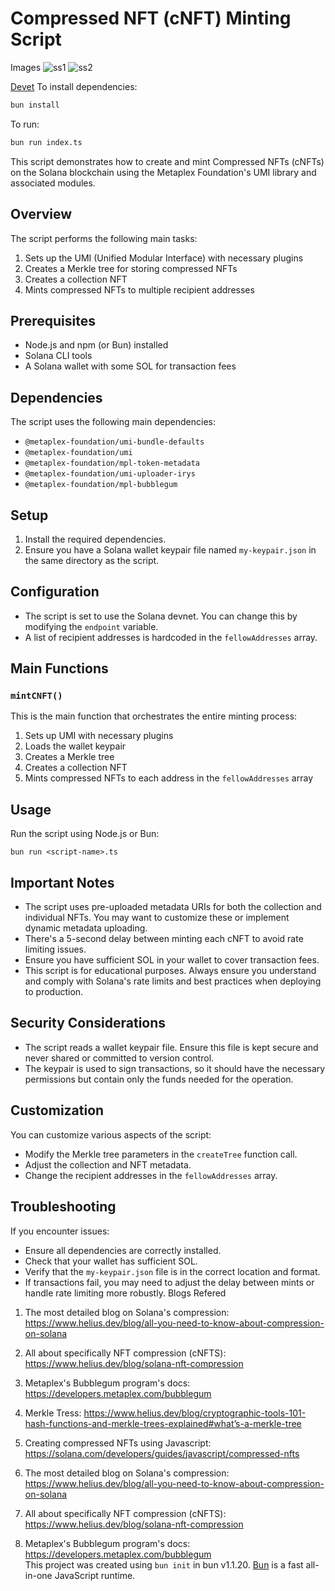 # Compressed NFT (cNFT) Minting Script

Images
![ss1]("https://github.com/4rjunc/cNFT/blob/main/src/Screenshot%202024-09-29%20at%2016.18.41.png?raw=true")
![ss2]("https://github.com/4rjunc/cNFT/blob/main/src/Screenshot%202024-09-29%20at%2016.18.50.png?raw=true")

[Devet]("https://explorer.solana.com/address/6fEXLrZ2jn9QcUQeZ3Ted3HyRhv2xo6PNCdMDzbgqUuF?cluster=devnet")
To install dependencies:

```bash
bun install
```

To run:

```bash
bun run index.ts
```

This script demonstrates how to create and mint Compressed NFTs (cNFTs) on the Solana blockchain using the Metaplex Foundation's UMI library and associated modules.

## Overview

The script performs the following main tasks:

1. Sets up the UMI (Unified Modular Interface) with necessary plugins
2. Creates a Merkle tree for storing compressed NFTs
3. Creates a collection NFT
4. Mints compressed NFTs to multiple recipient addresses

## Prerequisites

- Node.js and npm (or Bun) installed
- Solana CLI tools
- A Solana wallet with some SOL for transaction fees

## Dependencies

The script uses the following main dependencies:

- `@metaplex-foundation/umi-bundle-defaults`
- `@metaplex-foundation/umi`
- `@metaplex-foundation/mpl-token-metadata`
- `@metaplex-foundation/umi-uploader-irys`
- `@metaplex-foundation/mpl-bubblegum`

## Setup

1. Install the required dependencies.
2. Ensure you have a Solana wallet keypair file named `my-keypair.json` in the same directory as the script.

## Configuration

- The script is set to use the Solana devnet. You can change this by modifying the `endpoint` variable.
- A list of recipient addresses is hardcoded in the `fellowAddresses` array.

## Main Functions

### `mintCNFT()`

This is the main function that orchestrates the entire minting process:

1. Sets up UMI with necessary plugins
2. Loads the wallet keypair
3. Creates a Merkle tree
4. Creates a collection NFT
5. Mints compressed NFTs to each address in the `fellowAddresses` array

## Usage

Run the script using Node.js or Bun:

```
bun run <script-name>.ts
```

## Important Notes

- The script uses pre-uploaded metadata URIs for both the collection and individual NFTs. You may want to customize these or implement dynamic metadata uploading.
- There's a 5-second delay between minting each cNFT to avoid rate limiting issues.
- Ensure you have sufficient SOL in your wallet to cover transaction fees.
- This script is for educational purposes. Always ensure you understand and comply with Solana's rate limits and best practices when deploying to production.

## Security Considerations

- The script reads a wallet keypair file. Ensure this file is kept secure and never shared or committed to version control.
- The keypair is used to sign transactions, so it should have the necessary permissions but contain only the funds needed for the operation.

## Customization

You can customize various aspects of the script:

- Modify the Merkle tree parameters in the `createTree` function call.
- Adjust the collection and NFT metadata.
- Change the recipient addresses in the `fellowAddresses` array.

## Troubleshooting

If you encounter issues:

- Ensure all dependencies are correctly installed.
- Check that your wallet has sufficient SOL.
- Verify that the `my-keypair.json` file is in the correct location and format.
- If transactions fail, you may need to adjust the delay between mints or handle rate limiting more robustly.
  Blogs Refered

1. The most detailed blog on Solana's compression: https://www.helius.dev/blog/all-you-need-to-know-about-compression-on-solana
2. All about specifically NFT compression (cNFTS): https://www.helius.dev/blog/solana-nft-compression
3. Metaplex's Bubblegum program's docs: https://developers.metaplex.com/bubblegum
4. Merkle Tress: https://www.helius.dev/blog/cryptographic-tools-101-hash-functions-and-merkle-trees-explained#what’s-a-merkle-tree

5. Creating compressed NFTs using Javascript: https://solana.com/developers/guides/javascript/compressed-nfts
6. The most detailed blog on Solana's compression: https://www.helius.dev/blog/all-you-need-to-know-about-compression-on-solana
7. All about specifically NFT compression (cNFTS): https://www.helius.dev/blog/solana-nft-compression
8. Metaplex's Bubblegum program's docs: https://developers.metaplex.com/bubblegum  
   This project was created using `bun init` in bun v1.1.20. [Bun](https://bun.sh) is a fast all-in-one JavaScript runtime.
